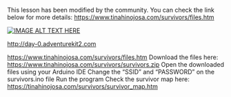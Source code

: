This lesson has been modified by the community. You can check the link below for more details:
https://www.tinahinojosa.com/survivors/files.htm

[![IMAGE ALT TEXT HERE](https://img.youtube.com/vi/-OtAl9KdbDE/0.jpg)](https://www.youtube.com/watch?v=-OtAl9KdbDE)

http://day-0.adventurekit2.com

https://www.tinahinojosa.com/survivors/files.htm
Download the files here: https://www.tinahinojosa.com/survivors/survivors.zip
Open the downloaded files using your Arduino IDE
Change the “SSID” and “PASSWORD” on the survivors.ino file
Run the program
Check the survivor map here: https://tinahinojosa.com/survivors/survivor_map.htm

